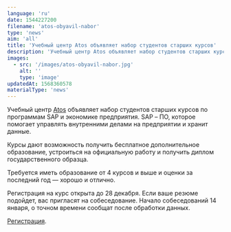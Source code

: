 ```yaml
---
language: 'ru'
date: 1544227200
filename: 'atos-obyavil-nabor'
type: 'news'
aim: 'all'
title: 'Учебный центр Atos объявляет набор студентов старших курсов'
description: 'Учебный центр Atos объявляет набор студентов старших курсов по программам SAP и экономике предприятия.'
images:
  - src: '/images/atos-obyavil-nabor.jpg'
    alt: ''
    type: 'image'
updatedAt: 1568360578
materialType: 'news'
---
```

Учебный центр [Atos](https://vk.com/atos_rus) объявляет набор студентов старших курсов по программам SAP и экономике предприятия. SAP – ПО, которое помогает управлять внутренними делами на предприятии и хранит данные.

Курсы дают возможность получить бесплатное дополнительное образование, устроиться на официальную работу и получить диплом государственного образца.

Требуется иметь образование от 4 курсов и выше и оценки за последний год — хорошо и отлично.

Регистрация на курс открыта до 28 декабря. Если ваше резюме подойдет, вас пригласят на собеседование. Начало собеседований 14 января, о точном времени сообщат после обработки данных.

[Регистрация](https://vk.cc/8MHHvZ).
